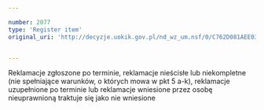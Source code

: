 ```yaml
---

number: 2077
type: 'Register item'
original_uri: 'http://decyzje.uokik.gov.pl/nd_wz_um.nsf/0/C762D081AEE03CDBC12577CF004571EB?OpenDocument'


---
```


Reklamacje zgłoszone po terminie, reklamacje nieścisłe lub niekompletne (nie spełniające warunków, o których mowa w pkt 5 a-k), reklamacje uzupełnione po terminie lub reklamacje wniesione przez osobę nieuprawnioną traktuje się jako nie wniesione
